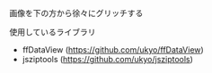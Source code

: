 画像を下の方から徐々にグリッチする

使用しているライブラリ

* ffDataView (<https://github.com/ukyo/ffDataView>)
* jsziptools (<https://github.com/ukyo/jsziptools>)
